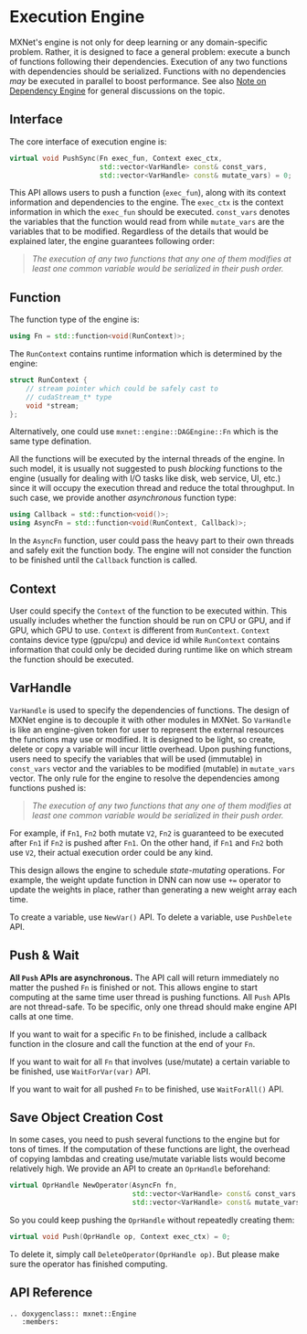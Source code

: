 
Execution Engine
================
MXNet's engine is not only for deep learning or any domain-specific problem. Rather, it is designed to face a general problem: execute a bunch of functions following their dependencies. Execution of any two functions with dependencies should be serialized.
Functions with no dependencies *may* be executed in parallel to boost performance.
See also [Note on Dependency Engine](note_engine.md) for general discussions on the topic.

Interface
---------
The core interface of execution engine is:
```c++
virtual void PushSync(Fn exec_fun, Context exec_ctx,
                      std::vector<VarHandle> const& const_vars,
                      std::vector<VarHandle> const& mutate_vars) = 0;
```
This API allows users to push a function (`exec_fun`), along with its context information and dependencies to the engine. The `exec_ctx` is the context information in which the `exec_fun` should be executed. `const_vars` denotes the variables that the function would read from while `mutate_vars` are the variables that to be modified. Regardless of the details that would be explained later, the engine guarantees following order:

>*The execution of any two functions that any one of them modifies at least one common variable would be serialized in their push order.*

Function
--------
The function type of the engine is:
```c++
using Fn = std::function<void(RunContext)>;
```
The `RunContext` contains runtime information which is determined by the engine:
```c++
struct RunContext {
    // stream pointer which could be safely cast to
    // cudaStream_t* type
	void *stream;
};
```
Alternatively, one could use `mxnet::engine::DAGEngine::Fn` which is the same type defination.

All the functions will be executed by the internal threads of the engine. In such model, it is usually not suggested to push *blocking* functions to the engine (usually for dealing with I/O tasks like disk, web service, UI, etc.) since it will occupy the execution thread and reduce the total throughput. In such case, we provide another *asynchronous* function type:
```c++
using Callback = std::function<void()>;
using AsyncFn = std::function<void(RunContext, Callback)>;
```
In the `AsyncFn` function, user could pass the heavy part to their own threads and safely exit the function body. The engine will not consider the function to be finished until the `Callback` function is called.

Context
--------
User could specify the `Context` of the function to be executed within. This usually includes whether the function should be run on CPU or GPU, and if GPU, which GPU to use. `Context` is different from `RunContext`. `Context` contains device type (gpu/cpu) and device id while `RunContext` contains information that could only be decided during runtime like on which stream the function should be executed.

VarHandle
--------
`VarHandle` is used to specify the dependencies of functions. The design of MXNet engine is to decouple it with other modules in MXNet. So `VarHandle` is like an engine-given token for user to represent the external resources the functions may use or modified. It is designed to be light, so create, delete or copy a variable will incur little overhead. Upon pushing functions, users need to specify the variables that will be used (immutable) in `const_vars` vector and the variables to be modified (mutable) in `mutate_vars` vector. The only rule for the engine to resolve the dependencies among functions pushed is:

>*The execution of any two functions that any one of them modifies at least one common variable would be serialized in their push order.*

For example, if `Fn1`, `Fn2` both mutate `V2`, `Fn2` is guaranteed to be executed after `Fn1` if `Fn2` is pushed after `Fn1`. On the other hand, if `Fn1` and `Fn2` both use `V2`, their actual execution order could be any kind.

This design allows the engine to schedule *state-mutating* operations. For example, the weight update function in DNN can now use `+=` operator to update the weights in place, rather than generating a new weight array each time.

To create a variable, use `NewVar()` API. To delete a variable, use `PushDelete` API.

Push & Wait
-----------
**All `Push` APIs are asynchronous.** The API call will return immediately no matter the pushed `Fn` is finished or not. This allows engine to start computing at the same time user thread is pushing functions. All `Push` APIs are not thread-safe. To be specific, only one thread should make engine API calls at one time.

If you want to wait for a specific `Fn` to be finished, include a callback function in the closure and call the function at the end of your `Fn`.

If you want to wait for all `Fn` that involves (use/mutate) a certain variable to be finished, use `WaitForVar(var)` API.

If you want to wait for all pushed `Fn` to be finished, use `WaitForAll()` API.

Save Object Creation Cost
-------------------------
In some cases, you need to push several functions to the engine but for tons of times. If the computation of these functions are light, the overhead of copying lambdas and creating use/mutate variable lists would become relatively high. We provide an API to create an `OprHandle` beforehand:
```c++
virtual OprHandle NewOperator(AsyncFn fn,
                              std::vector<VarHandle> const& const_vars,
                              std::vector<VarHandle> const& mutate_vars) = 0;
```
So you could keep pushing the `OprHandle` without repeatedly creating them:
```c++
virtual void Push(OprHandle op, Context exec_ctx) = 0;
```
To delete it, simply call `DeleteOperator(OprHandle op)`. But please make sure the operator has finished computing.


API Reference
-------------
```eval_rst
.. doxygenclass:: mxnet::Engine
   :members:
```